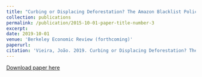 ```yaml
---
title: "Curbing or Displacing Deforestation? The Amazon Blacklist Policy"
collection: publications
permalink: /publication/2015-10-01-paper-title-number-3
excerpt: 
date: 2019-10-01
venue: 'Berkeley Economic Review (forthcoming)'
paperurl: 
citation: 'Vieira, João. 2019. Curbing or Displacing Deforestation? The Amazon Blacklist Policy. Berkeley Economic Review (forthcoming).'
---
```


[Download paper here](http://jpgmv1998.github.io/files/2019-CurbingOrDisplacingDeforestation.pdf)
